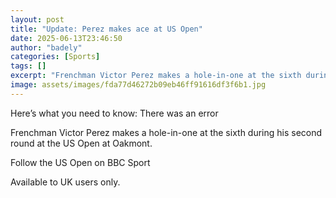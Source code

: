 ```yaml
---
layout: post
title: "Update: Perez makes ace at US Open"
date: 2025-06-13T23:46:50
author: "badely"
categories: [Sports]
tags: []
excerpt: "Frenchman Victor Perez makes a hole-in-one at the sixth during his second round at the US Open at Oakmont."
image: assets/images/fda77d46272b09eb46ff91616df3f6b1.jpg
---
```


Here’s what you need to know: There was an error

Frenchman Victor Perez makes a hole-in-one at the sixth during his second round at the US Open at Oakmont.

Follow the US Open on BBC Sport

Available to UK users only.

